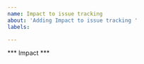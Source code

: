 ```yaml
---
name: Impact to issue tracking
about: 'Adding Impact to issue tracking '
labels: 

---
```


*** Impact ***
